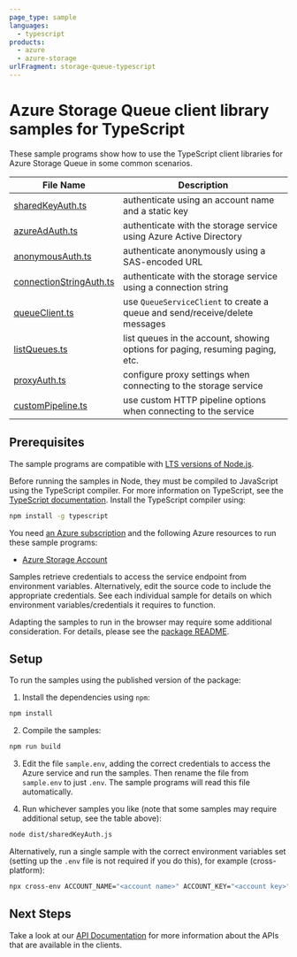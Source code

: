 ```yaml
---
page_type: sample
languages:
  - typescript
products:
  - azure
  - azure-storage
urlFragment: storage-queue-typescript
---
```


# Azure Storage Queue client library samples for TypeScript

These sample programs show how to use the TypeScript client libraries for Azure Storage Queue in some common scenarios.

| **File Name**                                   | **Description**                                                               |
| ----------------------------------------------- | ----------------------------------------------------------------------------- |
| [sharedKeyAuth.ts][sharedkeyauth]               | authenticate using an account name and a static key                           |
| [azureAdAuth.ts][azureadauth]                   | authenticate with the storage service using Azure Active Directory            |
| [anonymousAuth.ts][anonymousauth]               | authenticate anonymously using a SAS-encoded URL                              |
| [connectionStringAuth.ts][connectionstringauth] | authenticate with the storage service using a connection string               |
| [queueClient.ts][queueclient]                   | use `QueueServiceClient` to create a queue and send/receive/delete messages   |
| [listQueues.ts][listqueues]                     | list queues in the account, showing options for paging, resuming paging, etc. |
| [proxyAuth.ts][proxyauth]                       | configure proxy settings when connecting to the storage service               |
| [customPipeline.ts][custompipeline]             | use custom HTTP pipeline options when connecting to the service               |

## Prerequisites

The sample programs are compatible with [LTS versions of Node.js](https://github.com/nodejs/release#release-schedule).

Before running the samples in Node, they must be compiled to JavaScript using the TypeScript compiler. For more information on TypeScript, see the [TypeScript documentation][typescript]. Install the TypeScript compiler using:

```bash
npm install -g typescript
```

You need [an Azure subscription][freesub] and the following Azure resources to run these sample programs:

- [Azure Storage Account][createinstance_azurestorageaccount]

Samples retrieve credentials to access the service endpoint from environment variables. Alternatively, edit the source code to include the appropriate credentials. See each individual sample for details on which environment variables/credentials it requires to function.

Adapting the samples to run in the browser may require some additional consideration. For details, please see the [package README][package].

## Setup

To run the samples using the published version of the package:

1. Install the dependencies using `npm`:

```bash
npm install
```

2. Compile the samples:

```bash
npm run build
```

3. Edit the file `sample.env`, adding the correct credentials to access the Azure service and run the samples. Then rename the file from `sample.env` to just `.env`. The sample programs will read this file automatically.

4. Run whichever samples you like (note that some samples may require additional setup, see the table above):

```bash
node dist/sharedKeyAuth.js
```

Alternatively, run a single sample with the correct environment variables set (setting up the `.env` file is not required if you do this), for example (cross-platform):

```bash
npx cross-env ACCOUNT_NAME="<account name>" ACCOUNT_KEY="<account key>" node dist/sharedKeyAuth.js
```

## Next Steps

Take a look at our [API Documentation][apiref] for more information about the APIs that are available in the clients.

[sharedkeyauth]: https://github.com/Azure/azure-sdk-for-js/blob/main/sdk/storage/storage-queue/samples/v12/typescript/src/sharedKeyAuth.ts
[azureadauth]: https://github.com/Azure/azure-sdk-for-js/blob/main/sdk/storage/storage-queue/samples/v12/typescript/src/azureAdAuth.ts
[anonymousauth]: https://github.com/Azure/azure-sdk-for-js/blob/main/sdk/storage/storage-queue/samples/v12/typescript/src/anonymousAuth.ts
[connectionstringauth]: https://github.com/Azure/azure-sdk-for-js/blob/main/sdk/storage/storage-queue/samples/v12/typescript/src/connectionStringAuth.ts
[queueclient]: https://github.com/Azure/azure-sdk-for-js/blob/main/sdk/storage/storage-queue/samples/v12/typescript/src/queueClient.ts
[listqueues]: https://github.com/Azure/azure-sdk-for-js/blob/main/sdk/storage/storage-queue/samples/v12/typescript/src/listQueues.ts
[proxyauth]: https://github.com/Azure/azure-sdk-for-js/blob/main/sdk/storage/storage-queue/samples/v12/typescript/src/proxyAuth.ts
[custompipeline]: https://github.com/Azure/azure-sdk-for-js/blob/main/sdk/storage/storage-queue/samples/v12/typescript/src/customPipeline.ts
[apiref]: https://docs.microsoft.com/javascript/api/@azure/storage-queue
[freesub]: https://azure.microsoft.com/free/
[createinstance_azurestorageaccount]: https://docs.microsoft.com/azure/storage/common/storage-account-overview
[package]: https://github.com/Azure/azure-sdk-for-js/tree/main/sdk/storage/storage-queue/README.md
[typescript]: https://www.typescriptlang.org/docs/home.html
